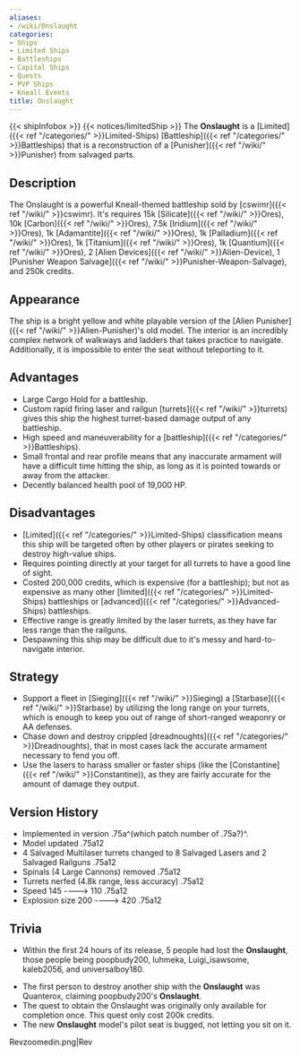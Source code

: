 ```yaml
---
aliases:
- /wiki/Onslaught
categories:
- Ships
- Limited Ships
- Battleships
- Capital Ships
- Quests
- PVP Ships
- Kneall Events
title: Onslaught
---
```


{{< shipInfobox >}} {{< notices/limitedShip >}} The **Onslaught** is a [Limited]({{< ref "/categories/" >}}Limited-Ships) [Battleship]({{< ref "/categories/" >}}Battleships) that is a reconstruction of a [Punisher]({{< ref "/wiki/" >}}Punisher) from salvaged parts. 

## Description

The Onslaught is a powerful Kneall-themed battleship sold by [cswimr]({{< ref "/wiki/" >}}cswimr). It's requires 15k [Silicate]({{< ref "/wiki/" >}}Ores), 10k [Carbon]({{< ref "/wiki/" >}}Ores), 7.5k [Iridium]({{< ref "/wiki/" >}}Ores), 1k [Adamantite]({{< ref "/wiki/" >}}Ores), 1k [Palladium]({{< ref "/wiki/" >}}Ores), 1k [Titanium]({{< ref "/wiki/" >}}Ores), 1k [Quantium]({{< ref "/wiki/" >}}Ores), 2 [Alien Devices]({{< ref "/wiki/" >}}Alien-Device), 1 [Punisher Weapon Salvage]({{< ref "/wiki/" >}}Punisher-Weapon-Salvage), and 250k credits.

## Appearance

The ship is a bright yellow and white playable version of the [Alien Punisher]({{< ref "/wiki/" >}}Alien-Punisher)'s old model. The interior is an incredibly complex network of walkways and ladders that takes practice to navigate. Additionally, it is impossible to enter the seat without teleporting to it.

## Advantages

- Large Cargo Hold for a battleship.
- Custom rapid firing laser and railgun [turrets]({{< ref "/wiki/" >}}turrets) gives this ship the highest turret-based damage output of any battleship.
- High speed and maneuverability for a [battleship]({{< ref "/categories/" >}}Battleships).
- Small frontal and rear profile means that any inaccurate armament will have a difficult time hitting the ship, as long as it is pointed towards or away from the attacker.
- Decently balanced health pool of 19,000 HP.

## Disadvantages

- [Limited]({{< ref "/categories/" >}}Limited-Ships) classification means this ship will be targeted often by other players or pirates seeking to destroy high-value ships.
- Requires pointing directly at your target for all turrets to have a good line of sight.
- Costed 200,000 credits, which is expensive (for a battleship); but not as expensive as many other [limited]({{< ref "/categories/" >}}Limited-Ships) battleships or [advanced]({{< ref "/categories/" >}}Advanced-Ships) battleships.
- Effective range is greatly limited by the laser turrets, as they have far less range than the railguns.
- Despawning this ship may be difficult due to it's messy and hard-to-navigate interior.

## Strategy

- Support a fleet in [Sieging]({{< ref "/wiki/" >}}Sieging) a [Starbase]({{< ref "/wiki/" >}}Starbase) by utilizing the long range on your turrets, which is enough to keep you out of range of short-ranged weaponry or AA defenses.
- Chase down and destroy crippled [dreadnoughts]({{< ref "/categories/" >}}Dreadnoughts), that in most cases lack the accurate armament necessary to fend you off.
- Use the lasers to harass smaller or faster ships (like the [Constantine]({{< ref "/wiki/" >}}Constantine)), as they are fairly accurate for the amount of damage they output.

## Version History 

- Implemented in version .75a^(which patch number of .75a?)^.
- Model updated .75a12
- 4 Salvaged Multilaser turrets changed to 8 Salvaged Lasers and 2 Salvaged Railguns .75a12
- Spinals (4 Large Cannons) removed .75a12
- Turrets nerfed (4.8k range, less accuracy) .75a12
- Speed 145 ----> 110 .75a12
- Explosion size 200 ----> 420 .75a12

## Trivia

- Within the first 24 hours of its release, 5 people had lost the **Onslaught**, those people being poopbudy200, luhmeka, Luigi_isawsome, kaleb2056, and universalboy180.

<!-- -->

- The first person to destroy another ship with the **Onslaught** was Quanterox, claiming poopbudy200's **Onslaught**.
- The quest to obtain the Onslaught was originally only available for completion once. This quest only cost 200k credits.
- The new **Onslaught** model's pilot seat is bugged, not letting you sit on it.

Revzoomedin.png|Rev